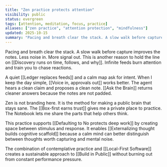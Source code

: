 ```yaml
---
title: "Zen practice protects attention"
visibility: public
status: evergreen
tags: [attention, meditation, focus, practice]
aliases: ["zen practice", "attention protection", "mindfulness"]
updated: 2025-10-15
summary: "Pacing and breath clear the stack. A slow walk before capture improves the notes. Less noise in. More signal out."
---
```


Pacing and breath clear the stack. A slow walk before capture improves the notes. Less noise in. More signal out. This is another reason to hold the line on [[Discovery runs on time, follows, and why]]. Infinite feeds burn attention and train you to chase reactions.

A quiet [[Ledger replaces feeds]] and a calm map ask for intent. When I keep the day simple, [[Voice in, approvals out]] works better. The agent hears a clean claim and proposes a clean note. [[Ask the Brain]] returns cleaner answers because the notes are not padded.

Zen is not branding here. It is the method for making a public brain that stays sane. The [[Box-first earns trust]] gives me a private place to practice. The Notebook lets me share the parts that help others think.

This practice supports [[Defaulting to No protects deep work]] by creating space between stimulus and response. It enables [[Externalizing thought builds cognitive scaffold]] because a calm mind can better distinguish between thoughts worth capturing and mental noise.

The combination of contemplative practice and [[Local-First Software]] creates a sustainable approach to [[Build in Public]] without burning out from constant performance pressure.
